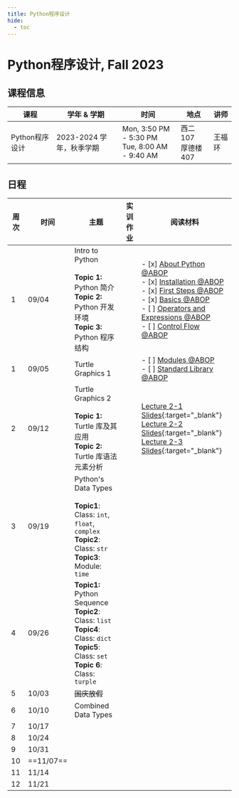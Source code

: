 ```yaml
---
title: Python程序设计
hide:
  - toc
---
```


# Python程序设计, Fall 2023

## 课程信息

| 课程           | 学年 & 学期              | 时间                                               | 地点                    | 讲师   |
| -------------- | ------------------------ | -------------------------------------------------- | ----------------------- | ------ |
| Python程序设计 | 2023-2024 学年，秋季学期 | Mon, 3:50 PM - 5:30 PM<br />Tue, 8:00 AM - 9:40 AM | 西二107<br />厚德楼 407 | 王福环 |

## 日程

| 周次 | 时间      | 主题                                                         | 实训作业 | 阅读材料                                                     |
| ---- | --------- | ------------------------------------------------------------ | -------- | ------------------------------------------------------------ |
| 1    | 09/04     | Intro to Python<br /><br />**Topic 1:** Python 简介<br />**Topic 2:** Python 开发环境<br />**Topic 3:** Python 程序结构 |          | - [x] [About Python @ABOP](https://python.swaroopch.com/about_python.html)<br />- [x] [Installation @ABOP](https://python.swaroopch.com/installation.html)<br />- [x] [First Steps @ABOP](https://python.swaroopch.com/first_steps.html)<br />- [x] [Basics @ABOP](https://python.swaroopch.com/basics.html)<br />- [ ] [Operators and Expressions @ABOP](https://python.swaroopch.com/op_exp.html)<br />- [ ] [Control Flow @ABOP](https://python.swaroopch.com/control_flow.html) |
| 1    | 09/05     | Turtle Graphics 1                                            |          | - [ ] [Modules @ABOP](https://python.swaroopch.com/modules.html)<br />- [ ] [Standard Library @ABOP](https://python.swaroopch.com/stdlib.html) |
| 2    | 09/12     | Turtle Graphics 2<br /><br />**Topic 1:**   Turtle 库及其应用<br />**Topic 2:**  Turtle 库语法元素分析 |          | [Lecture 2-1 Slides](./lectures/2/lecture2-1.pdf){:target="_blank"}<br />[Lecture 2-2 Slides](./lectures/2/lecture2-2.pdf){:target="_blank"}<br />[Lecture 2-3 Slides](./lectures/2/lecture2-3.pdf){:target="_blank"} |
| 3    | 09/19     | Python's Data Types<br /><br />**Topic1**: Class: `int`, `float`, `complex`<br />**Topic2**: Class: `str`<br />**Topic3**: Module: `time` |          |                                                              |
| 4    | 09/26     | **Topic1:** Python Sequence<br />**Topic2**: Class: `list`<br />**Topic4**: Class: `dict`<br />**Topic5**: Class: `set`<br />**Topic 6**: Class: `turple` |          |                                                              |
| 5    | 10/03     | ~~国庆放假~~                                                 |          |                                                              |
| 6    | 10/10     | Combined Data Types                                          |          |                                                              |
| 7    | 10/17     |                                                              |          |                                                              |
| 8    | 10/24     |                                                              |          |                                                              |
| 9    | 10/31     |                                                              |          |                                                              |
| 10   | ==11/07== |                                                              |          |                                                              |
| 11   | 11/14     |                                                              |          |                                                              |
| 12   | 11/21     |                                                              |          |                                                              |

